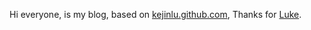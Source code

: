 Hi everyone, is my blog, based on [kejinlu.github.com](https://github.com/kejinlu), Thanks for [Luke](http://geeklu.com/).


